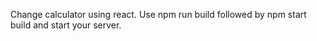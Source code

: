 Change calculator using react.
Use npm run build followed by npm start build and start your server.
